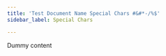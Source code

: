 ```yaml
---
title: 'Test Document Name Special Chars #&#*-/%$'
sidebar_label: Special Chars

---
```

Dummy content